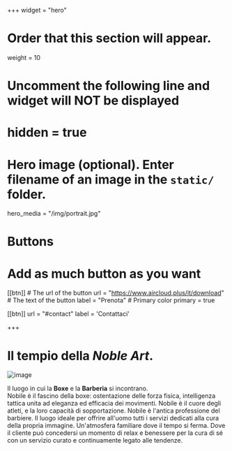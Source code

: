 +++
widget = "hero"
# Order that this section will appear.
weight = 10

# Uncomment the following line and widget will NOT be displayed
# hidden = true

# Hero image (optional). Enter filename of an image in the `static/` folder.
hero_media = "/img/portrait.jpg"

# Buttons
# Add as much button as you want
[[btn]]
	# The url of the button
  url = "https://www.aircloud.plus/it/download"
	# The text of the button
  label = "Prenota"
	# Primary color
	primary = true

[[btn]]
  url = "#contact"
  label = 'Contattaci'

+++

# Il tempio della _Noble Art_.

![image](https://storage.builderall.com//franquias/2/364194/editor-html/6895952.png)

Il luogo in cui la **Boxe** e la **Barberia** si incontrano.  
Nobile è il fascino della boxe: ostentazione delle forza fisica, intelligenza tattica unita ad eleganza ed efficacia dei movimenti. 
Nobile è il cuore degli atleti, e la loro capacità di sopportazione. Nobile è l'antica professione del barbiere.
Il luogo ideale per offrire all'uomo tutti i servizi dedicati alla cura della propria immagine. Un'atmosfera familiare dove il tempo si ferma. 
Dove il cliente può concedersi un momento di relax e benessere per la cura di sé con un servizio curato e continuamente legato alle tendenze.

